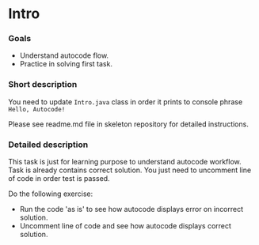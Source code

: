 # Intro

### Goals

- Understand autocode flow.
- Practice in solving first task.

### Short description
You need to update `Intro.java` class in order it prints to console phrase `Hello, Autocode!`

Please see readme.md  file in skeleton repository for detailed instructions.


### Detailed description

This task is just for learning purpose to understand autocode workflow. Task is already contains correct solution. You just need to uncomment line of code in order test is passed.

Do the following exercise:
- Run the code 'as is' to see how autocode displays error on incorrect solution.
- Uncomment line of code and see how autocode displays correct solution.